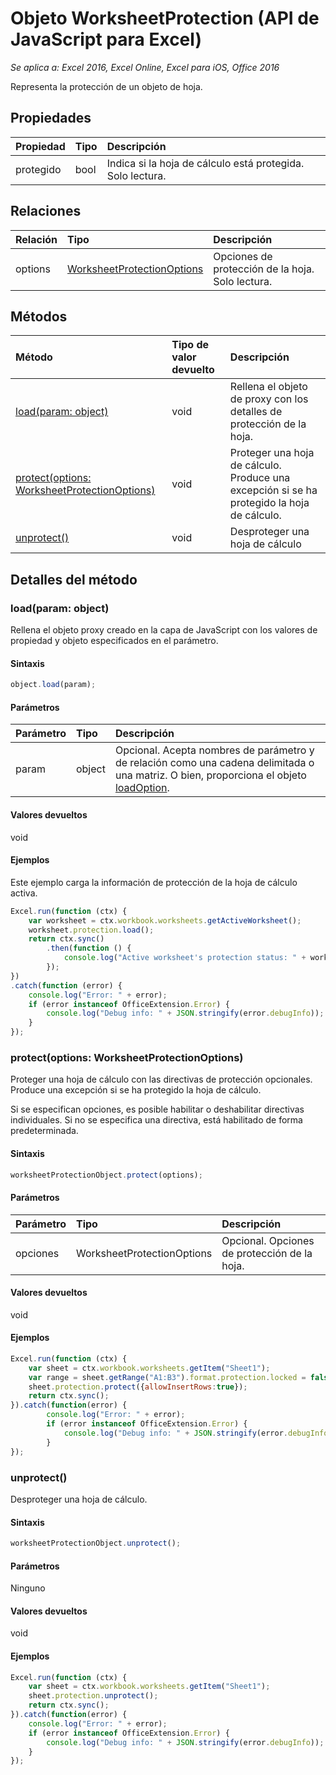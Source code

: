 # <a name="worksheetprotection-object-(javascript-api-for-excel)"></a>Objeto WorksheetProtection (API de JavaScript para Excel)

_Se aplica a: Excel 2016, Excel Online, Excel para iOS, Office 2016_

Representa la protección de un objeto de hoja.

## <a name="properties"></a>Propiedades

| Propiedad     | Tipo   |Descripción
|:---------------|:--------|:----------|
|protegido|bool|Indica si la hoja de cálculo está protegida. Solo lectura.|

## <a name="relationships"></a>Relaciones
| Relación | Tipo   |Descripción|
|:---------------|:--------|:----------|
|options|[WorksheetProtectionOptions](worksheetprotectionoptions.md)|Opciones de protección de la hoja. Solo lectura.|

## <a name="methods"></a>Métodos

| Método           | Tipo de valor devuelto    |Descripción|
|:---------------|:--------|:----------|
|[load(param: object)](#loadparam-object)|void|Rellena el objeto de proxy con los detalles de protección de la hoja.|
|[protect(options: WorksheetProtectionOptions)](#protectoptions-worksheetprotectionoption)|void|Proteger una hoja de cálculo. Produce una excepción si se ha protegido la hoja de cálculo.|
|[unprotect()](#unprotect)|void|Desproteger una hoja de cálculo|

## <a name="method-details"></a>Detalles del método


### <a name="load(param:-object)"></a>load(param: object)
Rellena el objeto proxy creado en la capa de JavaScript con los valores de propiedad y objeto especificados en el parámetro.

#### <a name="syntax"></a>Sintaxis
```js
object.load(param);
```

#### <a name="parameters"></a>Parámetros
| Parámetro    | Tipo   |Descripción|
|:---------------|:--------|:----------|
|param|object|Opcional. Acepta nombres de parámetro y de relación como una cadena delimitada o una matriz. O bien, proporciona el objeto [loadOption](loadoption.md).|

#### <a name="returns"></a>Valores devueltos
void

#### <a name="examples"></a>Ejemplos
Este ejemplo carga la información de protección de la hoja de cálculo activa.
```js
Excel.run(function (ctx) {
    var worksheet = ctx.workbook.worksheets.getActiveWorksheet();
    worksheet.protection.load();            
    return ctx.sync()
        .then(function () {
            console.log("Active worksheet's protection status: " + worksheet.protection.protected);
        });
})
.catch(function (error) {
    console.log("Error: " + error);
    if (error instanceof OfficeExtension.Error) {
        console.log("Debug info: " + JSON.stringify(error.debugInfo));
    }
});
```

### <a name="protect(options:-worksheetprotectionoptions)"></a>protect(options: WorksheetProtectionOptions)
Proteger una hoja de cálculo con las directivas de protección opcionales. Produce una excepción si se ha protegido la hoja de cálculo. 

Si se especifican opciones, es posible habilitar o deshabilitar directivas individuales. Si no se especifica una directiva, está habilitado de forma predeterminada. 

#### <a name="syntax"></a>Sintaxis
```js
worksheetProtectionObject.protect(options);
```

#### <a name="parameters"></a>Parámetros
| Parámetro    | Tipo   |Descripción|
|:---------------|:--------|:----------|
|opciones|WorksheetProtectionOptions|Opcional. Opciones de protección de la hoja.|


#### <a name="returns"></a>Valores devueltos
void

#### <a name="examples"></a>Ejemplos
```js
Excel.run(function (ctx) { 
    var sheet = ctx.workbook.worksheets.getItem("Sheet1");
    var range = sheet.getRange("A1:B3").format.protection.locked = false;
    sheet.protection.protect({allowInsertRows:true});
    return ctx.sync(); 
}).catch(function(error) {
        console.log("Error: " + error);
        if (error instanceof OfficeExtension.Error) {
            console.log("Debug info: " + JSON.stringify(error.debugInfo));
        }
});

```
### <a name="unprotect()"></a>unprotect()
Desproteger una hoja de cálculo. 

#### <a name="syntax"></a>Sintaxis
```js
worksheetProtectionObject.unprotect();
```

#### <a name="parameters"></a>Parámetros
Ninguno

#### <a name="returns"></a>Valores devueltos
void

#### <a name="examples"></a>Ejemplos
```js
Excel.run(function (ctx) { 
    var sheet = ctx.workbook.worksheets.getItem("Sheet1");  
    sheet.protection.unprotect();
    return ctx.sync(); 
}).catch(function(error) {
    console.log("Error: " + error);
    if (error instanceof OfficeExtension.Error) {
        console.log("Debug info: " + JSON.stringify(error.debugInfo));
    }
});
```